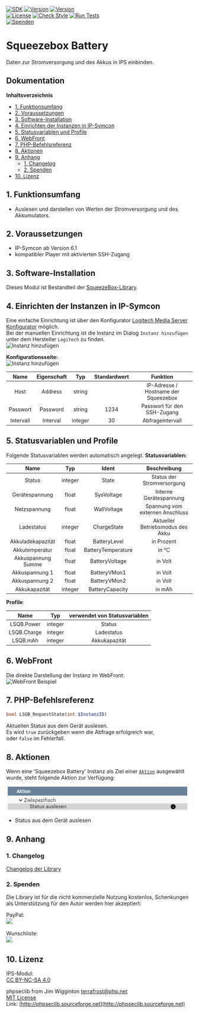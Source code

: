 [![SDK](https://img.shields.io/badge/Symcon-PHPModul-red.svg)](https://www.symcon.de/service/dokumentation/entwicklerbereich/sdk-tools/sdk-php/)
[![Version](https://img.shields.io/badge/Modul%20Version-3.70-blue.svg)](https://community.symcon.de/t/modul-squeezebox-release/46937)
[![Version](https://img.shields.io/badge/Symcon%20Version-6.1%20%3E-green.svg)](https://www.symcon.de/service/dokumentation/installation/migrationen/v60-v61-q1-2022/)  
[![License](https://img.shields.io/badge/License-CC%20BY--NC--SA%204.0-green.svg)](https://creativecommons.org/licenses/by-nc-sa/4.0/)
[![Check Style](https://github.com/Nall-chan/SqueezeBox/workflows/Check%20Style/badge.svg)](https://github.com/Nall-chan/SqueezeBox/actions) [![Run Tests](https://github.com/Nall-chan/SqueezeBox/workflows/Run%20Tests/badge.svg)](https://github.com/Nall-chan/SqueezeBox/actions)  
[![Spenden](https://www.paypalobjects.com/de_DE/DE/i/btn/btn_donate_SM.gif)](#2-spenden)  
# Squeezebox Battery  <!-- omit in toc -->
Daten zur Stromversorgung und des Akkus in IPS einbinden.  

## Dokumentation  <!-- omit in toc -->

**Inhaltsverzeichnis**

- [1. Funktionsumfang](#1-funktionsumfang)
- [2. Voraussetzungen](#2-voraussetzungen)
- [3. Software-Installation](#3-software-installation)
- [4. Einrichten der Instanzen in IP-Symcon](#4-einrichten-der-instanzen-in-ip-symcon)
- [5. Statusvariablen und Profile](#5-statusvariablen-und-profile)
- [6. WebFront](#6-webfront)
- [7. PHP-Befehlsreferenz](#7-php-befehlsreferenz)
- [8. Aktionen](#8-aktionen)
- [9. Anhang](#9-anhang)
  - [1. Changelog](#1-changelog)
  - [2. Spenden](#2-spenden)
- [10. Lizenz](#10-lizenz)

## 1. Funktionsumfang

 - Auslesen und darstellen von Werten der Stromversorgung und des Akkumulators.  

## 2. Voraussetzungen

 - IP-Symcon ab Version 6.1
 - kompatibler Player mit aktivierten SSH-Zugang  

## 3. Software-Installation

  Dieses Modul ist Bestandteil der [SqueezeBox-Library](../README.md#3-software-installation).  

## 4. Einrichten der Instanzen in IP-Symcon

Eine einfache Einrichtung ist über den Konfigurator [Logitech Media Server Konfigurator](../LMSConfigurator/README.md) möglich.  
Bei der manuellen Einrichtung ist die Instanz im Dialog `Instanz hinzufügen` unter dem Hersteller `Logitech` zu finden.  
![Instanz hinzufügen](imgs/add1.png)  

**Konfigurationsseite:**  
![Instanz hinzufügen](imgs/conf1.png)  

|   Name    | Eigenschaft |   Typ   | Standardwert |               Funktion               |
| :-------: | :---------: | :-----: | :----------: | :----------------------------------: |
|   Host    |   Address   | string  |              | IP-Adresse / Hostname der Squeezebox |
| Passwort  |  Password   | string  |     1234     |     Passwort für den SSH-Zugang      |
| Intervall |  Interval   | integer |      30      |           Abfrageintervall           |


## 5. Statusvariablen und Profile

Folgende Statusvariablen werden automatisch angelegt.
**Statusvariablen:**  

|        Name        |   Typ   |       Ident        |           Beschreibung           |
| :----------------: | :-----: | :----------------: | :------------------------------: |
|       Status       | integer |       State        |    Status der Stromversorgung    |
|   Gerätespannung   |  float  |     SysVoltage     |      Interne Gerätespannung      |
|    Netzspannung    |  float  |    WallVoltage     | Spannung vom externen Anschluss  |
|     Ladestatus     | integer |    ChargeState     | Aktueller Betriebsmodus des Akku |
| Akkuladekapazität  |  float  |    BatteryLevel    |            in Prozent            |
|   Akkutemperatur   |  float  | BatteryTemperature |              in °C               |
| Akkuspannung Summe |  float  |   BatteryVoltage   |             in Volt              |
|   Akkuspannung 1   |  float  |    BatteryVMon1    |             in Volt              |
|   Akkuspannung 2   |  float  |    BatteryVMon2    |             in Volt              |
|   Akkukapazität    | integer |  BatteryCapacity   |              in mAh              |

**Profile**:

|    Name     |   Typ   | verwendet von Statusvariablen |
| :---------: | :-----: | :---------------------------: |
| LSQB.Power  | integer |            Status             |
| LSQB.Charge | integer |          Ladestatus           |
|  LSQB.mAh   | integer |         Akkukapazität         |


## 6. WebFront

Die direkte Darstellung der Instanz im WebFront:  
![WebFront Beispiel](imgs/wf.png)  

## 7. PHP-Befehlsreferenz

```php
bool LSQB_RequestState(int $InstanzID)
```
Aktuellen Status aus dem Gerät auslesen.  
Es wird `true` zurückgeben wenn die Abfrage erfolgreich war,  
oder `false` im Fehlerfall.  


## 8. Aktionen

Wenn eine 'Squeezebox Battery' Instanz als Ziel einer [`Aktion`](https://www.symcon.de/service/dokumentation/konzepte/automationen/ablaufplaene/aktionen/) ausgewählt wurde, steht folgende Aktion zur Verfügung:  

![Aktionen](imgs/Actions.png)  

* Status aus dem Gerät auslesen

## 9. Anhang

### 1. Changelog

[Changelog der Library](../README.md#4-changelog)

### 2. Spenden

Die Library ist für die nicht kommerzielle Nutzung kostenlos, Schenkungen als Unterstützung für den Autor werden hier akzeptiert:  

  PayPal:  
<a href="https://www.paypal.com/donate?hosted_button_id=G2SLW2MEMQZH2" target="_blank"><img src="https://www.paypalobjects.com/de_DE/DE/i/btn/btn_donate_LG.gif" border="0" /></a>  

  Wunschliste:  
<a href="https://www.amazon.de/hz/wishlist/ls/YU4AI9AQT9F?ref_=wl_share" target="_blank"><img src="https://upload.wikimedia.org/wikipedia/commons/4/4a/Amazon_icon.svg" border="0" width="100"/></a>  

## 10. Lizenz

  IPS-Modul:  
  [CC BY-NC-SA 4.0](https://creativecommons.org/licenses/by-nc-sa/4.0/)  

  phpseclib from Jim Wigginton <terrafrost@php.net>  
   [MIT License](http://www.opensource.org/licenses/mit-license.html)  
   Link: [http://phpseclib.sourceforge.net](http://phpseclib.sourceforge.net)  
 